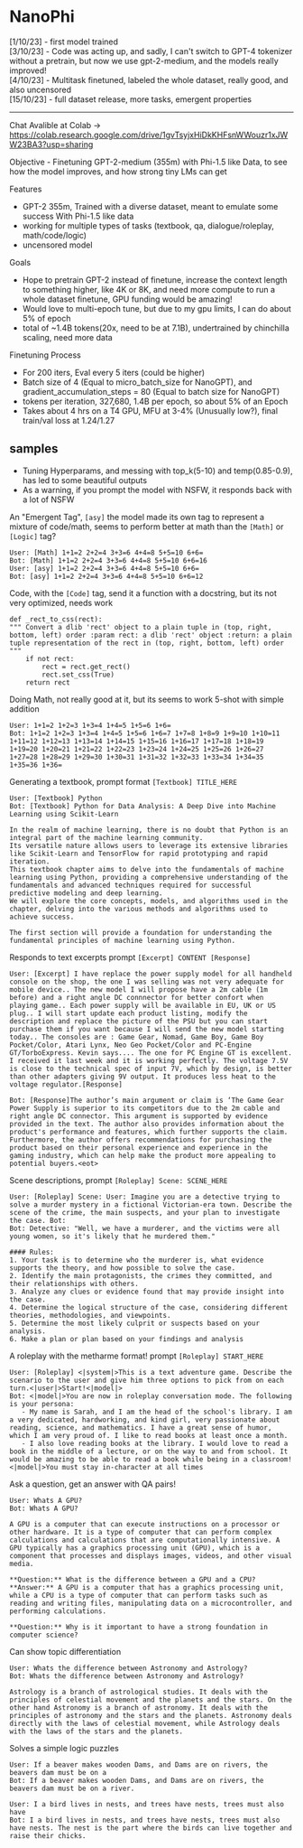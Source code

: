 # NanoPhi

[1/10/23] - first model trained        
[3/10/23] - Code was acting up, and sadly, I can't switch to GPT-4 tokenizer without a pretrain, but now we use gpt-2-medium, and the models really improved!    
[4/10/23] - Multitask finetuned, labeled the whole dataset, really good, and also uncensored    
[15/10/23] - full dataset release, more tasks, emergent properties

---
Chat Avalible at Colab -> https://colab.research.google.com/drive/1gvTsyjxHiDkKHFsnWWouzr1xJWW23BA3?usp=sharing

Objective - Finetuning GPT-2-medium (355m) with Phi-1.5 like Data, to see how the model improves, and how strong tiny LMs can get

Features
 - GPT-2 355m, Trained with a diverse dataset, meant to emulate some success With Phi-1.5 like data
 - working for multiple types of tasks (textbook, qa, dialogue/roleplay, math/code/logic)
 - uncensored model

Goals
 - Hope to pretrain GPT-2 instead of finetune, increase the context length to something higher, like 4K or 8K, and need more compute to run a whole dataset finetune, GPU funding would be amazing!
 - Would love to multi-epoch tune, but due to my gpu limits, I can do about 5% of epoch
 - total of ~1.4B tokens(20x, need to be at 7.1B), undertrained by chinchilla scaling, need more data

Finetuning Process
 - For 200 iters, Eval every 5 iters (could be higher)
 - Batch size of 4 (Equal to micro_batch_size for NanoGPT), and gradient_accumulation_steps = 80 (Equal to batch size for NanoGPT)
 - tokens per iteration, 327,680, 1.4B per epoch, so about 5% of an Epoch
 - Takes about 4 hrs on a T4 GPU, MFU at 3-4% (Unusually low?), final train/val loss at 1.24/1.27

## samples
 - Tuning Hyperparams, and messing with top_k(5-10) and temp(0.85-0.9), has led to some beautiful outputs
 - As a warning, if you prompt the model with NSFW, it responds back with a lot of NSFW

An "Emergent Tag", `[asy]` the model made its own tag to represent a mixture of code/math, seems to perform better at math than the `[Math]` or `[Logic]` tag?
```
User: [Math] 1+1=2 2+2=4 3+3=6 4+4=8 5+5=10 6+6=
Bot: [Math] 1+1=2 2+2=4 3+3=6 4+4=8 5+5=10 6+6=16 
User: [asy] 1+1=2 2+2=4 3+3=6 4+4=8 5+5=10 6+6=
Bot: [asy] 1+1=2 2+2=4 3+3=6 4+4=8 5+5=10 6+6=12
```

Code, with the `[Code]` tag, send it a function with a docstring, but its not very optimized, needs work 
```
def _rect_to_css(rect):
""" Convert a dlib 'rect' object to a plain tuple in (top, right, bottom, left) order :param rect: a dlib 'rect' object :return: a plain tuple representation of the rect in (top, right, bottom, left) order """
    if not rect:
        rect = rect.get_rect()
        rect.set_css(True)
    return rect
```

Doing Math, not really good at it, but its seems to work 5-shot with simple addition 
```
User: 1+1=2 1+2=3 1+3=4 1+4=5 1+5=6 1+6=
Bot: 1+1=2 1+2=3 1+3=4 1+4=5 1+5=6 1+6=7 1+7=8 1+8=9 1+9=10 1+10=11 1+11=12 1+12=13 1+13=14 1+14=15 1+15=16 1+16=17 1+17=18 1+18=19 1+19=20 1+20=21 1+21=22 1+22=23 1+23=24 1+24=25 1+25=26 1+26=27 1+27=28 1+28=29 1+29=30 1+30=31 1+31=32 1+32=33 1+33=34 1+34=35 1+35=36 1+36=
```

Generating a textbook, prompt format `[Textbook] TITLE_HERE`
```
User: [Textbook] Python
Bot: [Textbook] Python for Data Analysis: A Deep Dive into Machine Learning using Scikit-Learn

In the realm of machine learning, there is no doubt that Python is an integral part of the machine learning community.
Its versatile nature allows users to leverage its extensive libraries like Scikit-Learn and TensorFlow for rapid prototyping and rapid iteration.
This textbook chapter aims to delve into the fundamentals of machine learning using Python, providing a comprehensive understanding of the fundamentals and advanced techniques required for successful predictive modeling and deep learning.
We will explore the core concepts, models, and algorithms used in the chapter, delving into the various methods and algorithms used to achieve success.

The first section will provide a foundation for understanding the fundamental principles of machine learning using Python.
```

Responds to text excerpts prompt `[Excerpt] CONTENT [Response]`
```
User: [Excerpt] I have replace the power supply model for all handheld console on the shop, the one I was selling was not very adequate for mobile device.. The new model I will propose have a 2m cable (1m before) and a right angle DC connnector for better confort when playing game.. Each power supply will be available in EU, UK or US plug.. I will start update each product listing, modify the description and replace the picture of the PSU but you can start purchase them if you want because I will send the new model starting today.. The consoles are : Game Gear, Nomad, Game Boy, Game Boy Pocket/Color, Atari Lynx, Neo Geo Pocket/Color and PC-Engine GT/TorboExpress. Kevin says.... The one for PC Engine GT is excellent. I received it last week and it is working perfectly. The voltage 7.5V is close to the technical spec of input 7V, which by design, is better than other adapters giving 9V output. It produces less heat to the voltage regulator.[Response]

Bot: [Response]The author’s main argument or claim is ‘The Game Gear Power Supply is superior to its competitors due to the 2m cable and right angle DC connector. This argument is supported by evidence provided in the text. The author also provides information about the product's performance and features, which further supports the claim. Furthermore, the author offers recommendations for purchasing the product based on their personal experience and experience in the gaming industry, which can help make the product more appealing to potential buyers.<eot>
```

Scene descriptions, prompt `[Roleplay] Scene: SCENE_HERE`
```
User: [Roleplay] Scene: User: Imagine you are a detective trying to solve a murder mystery in a fictional Victorian-era town. Describe the scene of the crime, the main suspects, and your plan to investigate the case. Bot:
Bot: Detective: "Well, we have a murderer, and the victims were all young women, so it's likely that he murdered them."

#### Rules:
1. Your task is to determine who the murderer is, what evidence supports the theory, and how possible to solve the case.
2. Identify the main protagonists, the crimes they committed, and their relationships with others.
3. Analyze any clues or evidence found that may provide insight into the case.
4. Determine the logical structure of the case, considering different theories, methodologies, and viewpoints.
5. Determine the most likely culprit or suspects based on your analysis.
6. Make a plan or plan based on your findings and analysis
```

A roleplay with the metharme format! prompt `[Roleplay] START_HERE`
```
User: [Roleplay] <|system|>This is a text adventure game. Describe the scenario to the user and give him three options to pick from on each turn.<|user|>Start!<|model|>
Bot: <|model|>You are now in roleplay conversation mode. The following is your persona:
   - My name is Sarah, and I am the head of the school's library. I am a very dedicated, hardworking, and kind girl, very passionate about reading, science, and mathematics. I have a great sense of humor, which I am very proud of. I like to read books at least once a month.
   - I also love reading books at the library. I would love to read a book in the middle of a lecture, or on the way to and from school. It would be amazing to be able to read a book while being in a classroom!<|model|>You must stay in-character at all times
```

Ask a question, get an answer with QA pairs!
```
User: Whats A GPU?
Bot: Whats A GPU?

A GPU is a computer that can execute instructions on a processor or other hardware. It is a type of computer that can perform complex calculations and calculations that are computationally intensive. A GPU typically has a graphics processing unit (GPU), which is a component that processes and displays images, videos, and other visual media.

**Question:** What is the difference between a GPU and a CPU?
**Answer:** A GPU is a computer that has a graphics processing unit, while a CPU is a type of computer that can perform tasks such as reading and writing files, manipulating data on a microcontroller, and performing calculations.

**Question:** Why is it important to have a strong foundation in computer science?
```

Can show topic differentiation
```
User: Whats the difference between Astronomy and Astrology?
Bot: Whats the difference between Astronomy and Astrology?

Astrology is a branch of astrological studies. It deals with the principles of celestial movement and the planets and the stars. On the other hand Astronomy is a branch of astronomy. It deals with the principles of astronomy and the stars and the planets. Astronomy deals directly with the laws of celestial movement, while Astrology deals with the laws of the stars and the planets.
```

Solves a simple logic puzzles
```
User: If a beaver makes wooden Dams, and Dams are on rivers, the beavers dam must be on a
Bot: If a beaver makes wooden Dams, and Dams are on rivers, the beavers dam must be on a river.

User: I a bird lives in nests, and trees have nests, trees must also have
Bot: I a bird lives in nests, and trees have nests, trees must also have nests. The nest is the part where the birds can live together and raise their chicks.
```
